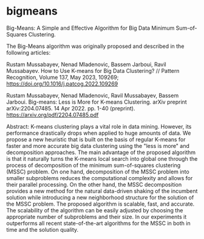# bigmeans
Big-Means: A Simple and Effective Algorithm for Big Data Minimum Sum-of-Squares Clustering.

The Big-Means algorithm was originally proposed and described in the following articles:

Rustam Mussabayev, Nenad Mladenovic, Bassem Jarboui, Ravil Mussabayev. How to Use K-means for Big Data Clustering? // Pattern Recognition, Volume 137, May 2023, 109269; 
https://doi.org/10.1016/j.patcog.2022.109269

Rustam Mussabayev, Nenad Mladenovic, Ravil Mussabayev, Bassem Jarboui. Big-means: Less is More for K-means Clustering. arXiv preprint arXiv:2204.07485. 14 Apr 2022. pp. 1-40 (preprint).
https://arxiv.org/pdf/2204.07485.pdf

Abstract: K-means clustering plays a vital role in data mining. However, its performance drastically drops when applied to huge amounts of data. We propose a new heuristic that is built on the basis of regular K-means for faster and more accurate big data clustering using the "less is more" and decomposition approaches. The main advantage of the proposed algorithm is that it naturally turns the K-means local search into global one through the process of decomposition of the minimum sum-of-squares clustering (MSSC) problem. On one hand, decomposition of the MSSC problem into smaller subproblems reduces the computational complexity and allows for their parallel processing. On the other hand, the MSSC decomposition provides a new method for the natural data-driven shaking of the incumbent solution while introducing a new neighborhood structure for the solution of the MSSC problem. The proposed algorithm is scalable, fast, and accurate. The scalability of the algorithm can be easily adjusted by choosing the appropriate number of subproblems and their size. In our experiments it outperforms all recent state-of-the-art algorithms for the MSSC in both in time and the solution quality.
